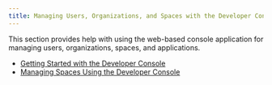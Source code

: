 ```yaml
---
title: Managing Users, Organizations, and Spaces with the Developer Console
---
```


This section provides help with using the web-based console application for managing users, organizations, spaces, and applications.

* [Getting Started with the Developer Console](./pcf_console.html)
* [Managing Spaces Using the Developer Console](./manage_spaces.html)
